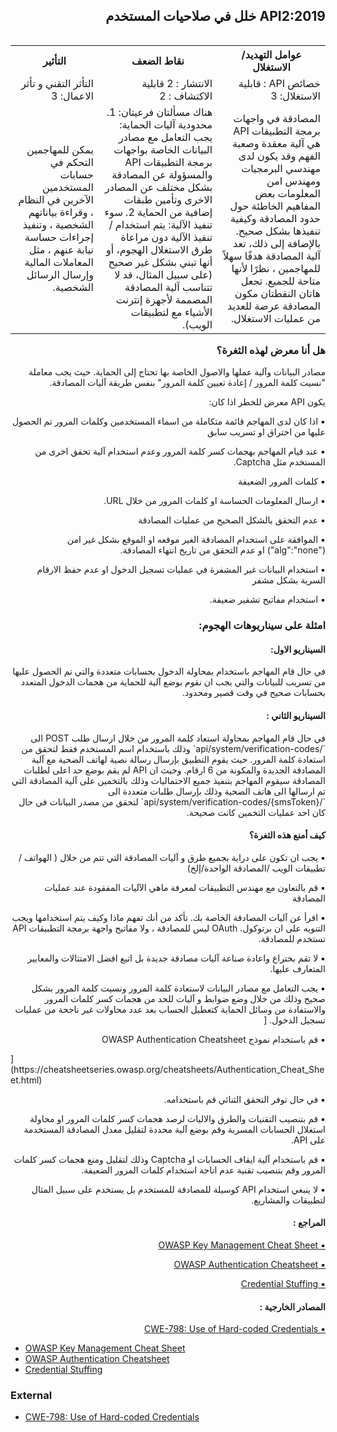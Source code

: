 <h2 dir='rtl' align='right'> API2:2019 خلل في صلاحيات المستخدم </h2>

<table dir='rtl' align="right">
  <tr>
    <th>عوامل التهديد/ الاستغلال  </th>
    <th> نقاط الضعف </th>
    <th> التأثير </th>
    <tr>
    <td> خصائص API : قابلية الاستغلال: 3 </td>
    <td> الانتشار : 2 قابلية الاكتشاف : 2  </td>
    <td> التأثر التقني و تأثر الاعمال: 3 </td>
  </tr> 
     <td> المصادقة في واجهات برمجة التطبيقات API هي آلية معقدة وصعبة الفهم وقد يكون لدى مهندسي البرمجيات ومهندس امن المعلومات بعض المفاهيم الخاطئة حول حدود المصادقة وكيفية تنفيذها بشكل صحيح. بالإضافة إلى ذلك، تعد آلية المصادقة هدفًا سهلاً للمهاجمين ، نظرًا لأنها متاحة للجميع. تجعل هاتان النقطتان مكون المصادقة عرضة للعديد من عمليات الاستغلال. </td>
    <td> هناك مسألتان فرعيتان: 1. محدودية آليات الحماية: يجب التعامل مع مصادر البيانات الخاصة بواجهات برمجة التطبيقات API والمسؤولة عن المصادقة بشكل مختلف عن المصادر الاخرى وتأمين طبقات إضافية من الحماية 2. سوء تنفيذ الآلية: يتم استخدام / تنفيذ الآلية دون مراعاة طرق الاستغلال الهجوم، أو أنها تبني بشكل غير صحيح (على سبيل المثال، قد لا تتناسب آلية المصادقة المصممة لأجهزة إنترنت الأشياء مع لتطبيقات الويب). </td>
    <td> يمكن للمهاجمين التحكم في حسابات المستخدمين الآخرين في النظام ، وقراءة بياناتهم الشخصية ، وتنفيذ إجراءات حساسة نيابة عنهم ، مثل المعاملات المالية وإرسال الرسائل الشخصية. </td>    
  </tr>
  </table>      

<h3 dir='rtl' align='right'>هل أنا معرض لهذه الثغرة؟</h3>
<p dir='rtl' align='right'>مصادر البيانات وآلية عملها والاصول الخاصة بها تحتاج إلى الحماية. حيث يجب معاملة "نسيت كلمة المرور / إعادة تعيين كلمة المرور" بنفس طريقة آليات المصادقة.
    
<p dir='rtl' align='right'> يكون API معرض للخطر اذا كان: 
<p dir='rtl' align='right'> ▪️ اذا كان لدى المهاجم قائمة متكاملة من اسماء المستخدمين وكلمات المرور تم الحصول عليها من اختراق او تسريب سابق
<p dir='rtl' align='right'> ▪️ عند قيام المهاجم بهجمات كسر كلمة المرور وعدم استخدام آلية تحقق اخرى من المستخدم مثل Captcha.
<p dir='rtl' align='right'> ▪️ كلمات المرور الضعيفة
<p dir='rtl' align='right'> ▪️ ارسال المعلومات الحساسة او كلمات المرور من خلال URL.
<p dir='rtl' align='right'> ▪️ عدم التحقق بالشكل الصحيح من عمليات المصادقة
<p dir='rtl' align='right'> ▪️ الموافقة على استخدام المصادقة الغير موقعه او الموقع بشكل غير امن ("alg":"none") او عدم التحقق من تاريخ انتهاء المصادقة.
<p dir='rtl' align='right'> ▪️ استخدام البيانات غير المشفرة في عمليات تسجيل الدخول او عدم حفظ الارقام السرية بشكل مشفر
<p dir='rtl' align='right'> ▪️ استخدام مفاتيح تشفير ضعيفة.


<h3 dir='rtl' align='right'> امثلة على سيناريوهات الهجوم: </h3>

<h4 dir='rtl' align='right'>السيناريو الاول: </h4>

<p dir='rtl' align='right'> في حال قام المهاجم باستخدام بمحاولة الدخول بحسابات متعددة والتي تم الحصول عليها من تسريب للبيانات والتي يجب ان نقوم بوضع آلية للحماية من هجمات الدخول المتعدد بحسابات صحيح في وقت قصير ومحدود.

<h4 dir='rtl' align='right'>السيناريو الثاني : </h4>

<p dir='rtl' align='right'>في حال قام المهاجم بمحاولة استعاد كلمة المرور من خلال ارسال طلب POST الى `/api/system/verification-codes` وذلك باستخدام اسم المستخدم فقط لتحقق من استعادة كلمة المرور. حيث يقوم التطبيق بإرسال رسالة نصية لهاتف الضحية مع آلية المصادقة الجديدة والمكونة من 6 ارقام. وحيث ان API لم يقم بوضع حد اعلى لطلبات المصادقة سيقوم المهاجم بتنفيذ جميع الاحتماليات وذلك بالتخمين على آلية المصادقة التي تم ارسالها الى هاتف الضحية وذلك بإرسال طلبات متعددة الى `/api/system/verification-codes/{smsToken}` لتحقق من مصدر البيانات في حال كان احد عمليات التخمين كانت صحيحة.
    

<h4 dir='rtl' align='right'>كيف أمنع هذه الثغرة؟ </h4>

<p dir='rtl' align='right'>▪️ يجب ان تكون على دراية بجميع طرق و آليات المصادقة التي تتم من خلال ( الهواتف /تطبيقات الويب /المصادقة الواحدة/إلخ)
<p dir='rtl' align='right'>▪️ قم بالتعاون مع مهندس التطبيقات لمعرفة ماهي الآليات المفقودة عند عمليات المصادقة 
<p dir='rtl' align='right'>▪️ اقرأ عن آليات المصادقة الخاصة بك. تأكد من أنك تفهم ماذا وكيف يتم استخدامها ويجب التنويه على ان برتوكول. OAuth ليس للمصادقة ، ولا مفاتيح واجهة برمجة التطبيقات API تستخدم للمصادقة.
<p dir='rtl' align='right'>▪️ لا تقم بختراع واعادة صناعة آليات مصادقة جديدة بل اتبع افضل الامتثالات والمعايير المتعارف عليها.
<p dir='rtl' align='right'>▪️ يجب التعامل مع مصادر البيانات لاستعادة كلمة المرور ونسيت كلمة المرور بشكل صحيح وذلك من خلال وضع ضوابط و آليات للحد من هجمات كسر كلمات المرور والاستفادة من وسائل الحماية كتعطيل الحساب بعد عدد محاولات غير ناجحة من عمليات تسجيل الدخول.
[<p dir='rtl' align='right'>▪️ قم باستخدام نموذج OWASP Authentication Cheatsheet </p>] (https://cheatsheetseries.owasp.org/cheatsheets/Authentication_Cheat_Sheet.html)
<p dir='rtl' align='right'>▪️ في حال توفر التحقق الثنائي قم باستخدامه.
<p dir='rtl' align='right'>▪️ قم بتنصيب التقنيات والطرق  والاليات لرصد هجمات كسر كلمات المرور او محاولة استغلال الحسابات المسربة وقم بوضع آلية محددة لتقليل معدل المصادقة المستخدمة على API.
<p dir='rtl' align='right'>▪️ قم باستخدام آلية ايقاف الحسابات او Captcha وذلك لتقليل ومنع هجمات كسر كلمات المرور وقم بتنصيب تقنية عدم اتاحة استخدام كلمات المرور الضعيفة.
<p dir='rtl' align='right'>▪️ لا ينبغي استخدام API كوسيلة للمصادقة للمستخدم بل يستخدم على سبيل المثال لتطبيقات والمشاريع.
    



<h4 dir='rtl' align='right'>المراجع :  </h4>

[<p dir='rtl' align='right'>▪️ OWASP Key Management Cheat Sheet  </p>](https://www.owasp.org/index.php/Key_Management_Cheat_Sheet)
[<p dir='rtl' align='right'>▪️ OWASP Authentication Cheatsheet </p>](https://cheatsheetseries.owasp.org/cheatsheets/Authentication_Cheat_Sheet.html)
[<p dir='rtl' align='right'>▪️ Credential Stuffing </p>](https://www.owasp.org/index.php/Credential_stuffing)

<h4 dir='rtl' align='right'>المصادر الخارجية :   </h4>

[<p dir='rtl' align='right'>▪️ CWE-798: Use of Hard-coded Credentials </p>]( https://cwe.mitre.org/data/definitions/798.html)
* [OWASP Key Management Cheat Sheet][6]
* [OWASP Authentication Cheatsheet][3]
* [Credential Stuffing][1]

### External

* [CWE-798: Use of Hard-coded Credentials][7]

[1]: https://www.owasp.org/index.php/Credential_stuffing
[2]: https://github.com/danielmiessler/SecLists
[3]: https://cheatsheetseries.owasp.org/cheatsheets/Authentication_Cheat_Sheet.html
[4]: https://www.owasp.org/index.php/Testing_for_Weak_lock_out_mechanism_(OTG-AUTHN-003)
[5]: https://cloud.google.com/endpoints/docs/openapi/when-why-api-key
[6]: https://www.owasp.org/index.php/Key_Management_Cheat_Sheet
[7]: https://cwe.mitre.org/data/definitions/798.html
